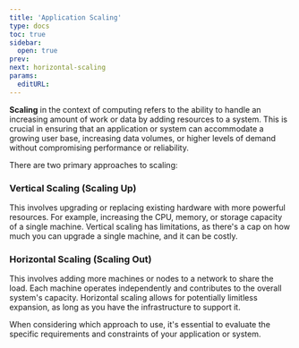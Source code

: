 ```yaml
---
title: 'Application Scaling'
type: docs
toc: true
sidebar:
  open: true
prev: 
next: horizontal-scaling
params:
  editURL:
---
```


**Scaling** in the context of computing refers to the ability to handle an increasing amount of work or data by adding resources to a system. This is crucial in ensuring that an application or system can accommodate a growing user base, increasing data volumes, or higher levels of demand without compromising performance or reliability.

There are two primary approaches to scaling:

### Vertical Scaling (Scaling Up)

This involves upgrading or replacing existing hardware with more powerful resources. For example, increasing the CPU, memory, or storage capacity of a single machine. Vertical scaling has limitations, as there's a cap on how much you can upgrade a single machine, and it can be costly.

### Horizontal Scaling (Scaling Out)

This involves adding more machines or nodes to a network to share the load. Each machine operates independently and contributes to the overall system's capacity. Horizontal scaling allows for potentially limitless expansion, as long as you have the infrastructure to support it.


When considering which approach to use, it's essential to evaluate the specific requirements and constraints of your application or system.
